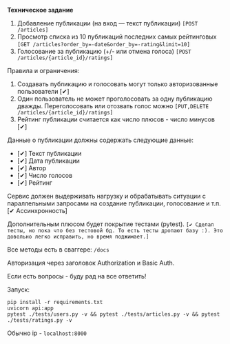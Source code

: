 **Техническое задание**

1) Добавление публикации (на вход — текст публикации) ```[POST /articles]```
2) Просмотр списка из 10 публикаций последних самых рейтинговых ```[GET /articles?order_by=-date&order_by=-rating&limit=10]```
3) Голосование за публикацию (+/- или отмена голоса) ```[POST /articles/{article_id}/ratings]```

Правила и ограничения:
1) Создавать публикацию и голосовать могут только авторизованные пользователи [✔]
2) Один пользователь не может проголосовать за одну публикацию дважды. Переголосовать или отозвать голос можно ```[PUT,DELETE /articles/{article_id}/ratings]```
3) Рейтинг публикации считается как число плюсов - число минусов [✔]

Данные о публикации должны содержать следующие данные:
+ [✔] Текст публикации
+ [✔] Дата публикации
+ [✔] Автор
+ [✔] Число голосов
+ [✔] Рейтинг

Сервис должен выдерживать нагрузку и обрабатывать ситуации с параллельными запросами на создание публикации, голосование и т.п. [✔ Ассинхронность]

Дополнительным плюсом будет покрытие тестами (pytest). ```[✔ Сделал тесты, но пока что без тестовой бд. То есть тесты дропают базу :). Это довольно легко исправить, но время поджимает.]```

Все методы есть в сваггере: ```/docs```

Авторизация через заголовок Authorization и Basic Auth.

Если есть вопросы - буду рад на все ответить!

Запуск:
```commandline
pip install -r requirements.txt
uvicorn api:app
pytest ./tests/users.py -v && pytest ./tests/articles.py -v && pytest ./tests/ratings.py -v
```

Обычно ip - ```localhost:8000```